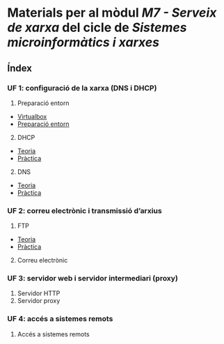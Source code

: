 Materials per al mòdul *M7 - Serveix de xarxa* del cicle de *Sistemes microinformàtics i xarxes*
=====

Índex
-----

### UF 1: configuració de la xarxa (DNS i DHCP)

1. Preparació entorn
  - [Virtualbox](UF1/preparacio_entorn/virtualbox.adoc)
  - [Preparació entorn](UF1/preparacio_entorn/preparacio_entorn.adoc)
2. DHCP
  - [Teoria](UF1/dhcp)
  - [Pràctica](UF1/dhcp/practica_dhcp.adoc)
2. DNS
  - [Teoria](UF1/dns)
  - [Pràctica](UF1/dns/practica_dns.adoc)

### UF 2: correu electrònic i transmissió d’arxius

1. FTP
  - [Teoria](UF2/ftp)
  - [Pràctica](UF2/ftp/practica_ftp.adoc)
2. Correu electrònic

### UF 3: servidor web i servidor intermediari (proxy)

1. Servidor HTTP
2. Servidor proxy

### UF 4: accés a sistemes remots

1. Accés a sistemes remots
